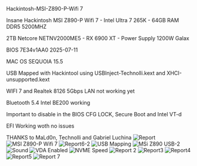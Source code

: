 Hackintosh-MSI-Z890-P-Wifi 7

Insane Hackintosh MSI Z890-P Wifi 7 - Intel Ultra 7 265K - 64GB RAM DDR5 5200MHZ 

2TB Netcore NETNV2000ME5 - RX 6900 XT - Power Supply 1200W Galax

BIOS 7E34v1AA0 2025-07-11 

MAC OS SEQUOIA 15.5

USB Mapped with Hackintool using USBInject-Technolli.kext and XHCI-unsupported.kext

WIFI 7 and Realtek 8126 5Gbps LAN not working yet

Bluetooth 5.4 Intel BE200 working

Important to disable in the BIOS CFG LOCK, Secure Boot and Intel VT-d

EFI Working woth no issues

THANKS to MaLd0n, Technolli and Gabriel Luchina
![Report](https://github.com/user-attachments/assets/b40ca891-1d90-4e28-bcad-621f74254e2a)
![MSI Z890-P Wifi 7](https://github.com/user-attachments/assets/335ed332-926d-4b72-9942-04856eb45bea)
![Report6-2](https://github.com/user-attachments/assets/6a6dbf13-79d3-44c0-bcd5-7ee5d2cbc51d)
![USB Mapping](https://github.com/user-attachments/assets/c07e33eb-4fe9-4560-b6f5-a281437d17cb)
![MSi Z890 USB-2](https://github.com/user-attachments/assets/87376735-5075-4603-87b5-a609c3fdc5db)
![Sound](https://github.com/user-attachments/assets/9599b7b6-6b05-42a7-bdc7-3ffd5b075764)
![VDA Enabled](https://github.com/user-attachments/assets/2af5ecb7-f2e4-4772-b1f0-919dc8b3f580)
![NVME Speed](https://github.com/user-attachments/assets/c87fba4a-4d31-474c-9290-306239275f84)
![Report 2](https://github.com/user-attachments/assets/8fbf69b3-18cc-4ce5-aa84-3f97e68676c1)
![Report3](https://github.com/user-attachments/assets/43b0c879-ae2d-4894-b6cd-ec3903083f95)
![Report4](https://github.com/user-attachments/assets/b07f1b7e-7db2-446d-926f-3506ca328729)
![Report5](https://github.com/user-attachments/assets/39f15a25-e27b-46af-83ea-adfa97ee5479)
![Report 7](https://github.com/user-attachments/assets/5bc4762d-eb6c-497a-8184-3c230d8b628c)











